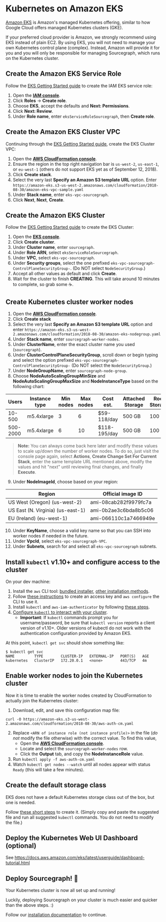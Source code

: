 # Kubernetes on Amazon EKS

[Amazon EKS](https://aws.amazon.com/eks/) is Amazon's managed Kubernetes offering, similar to how Google Cloud offers managed Kubernetes clusters (GKE).

If your preferred cloud provider is Amazon, we strongly recommend using EKS instead of plain EC2. By using EKS, you will not need to manage your own Kubernetes control plane (complex). Instead, Amazon will provide it for you and you will only be responsible for managing Sourcegraph, which runs on the Kubernetes cluster.

## Create the Amazon EKS Service Role

Follow the [EKS Getting Started guide](https://docs.aws.amazon.com/eks/latest/userguide/getting-started.html#eks-prereqs) to create the IAM EKS service role:

1. Open the [**IAM console**](https://console.aws.amazon.com/iam/).
2. Click **Roles** -> **Create role**.
3. Choose **EKS**, accept the defaults and **Next: Permissions**.
4. Click **Next: Review**.
5. Under **Role name**, enter `eksServiceRoleSourcegraph`, then **Create role**.

## Create the Amazon EKS Cluster VPC

Continuing through the [EKS Getting Started guide](https://docs.aws.amazon.com/eks/latest/userguide/getting-started.html#eks-prereqs), create the EKS Cluster VPC:

1. Open the [**AWS CloudFormation console**](https://console.aws.amazon.com/cloudformation/).
2. Ensure the region in the top right navigation bar is `us-west-2`, `us-east-1`, or `eu-west-1` (others do not support EKS yet as of September 12, 2018).
3. Click **Create stack**.
4. Select the very last **Specify an Amazon S3 template URL** option. Enter `https://amazon-eks.s3-us-west-2.amazonaws.com/cloudformation/2018-08-30/amazon-eks-vpc-sample.yaml`
5. Under **Stack name**, enter `eks-vpc-sourcegraph`.
6. Click **Next**, **Next**, **Create**.

## Create the Amazon EKS Cluster

Follow the [EKS Getting Started guide](https://docs.aws.amazon.com/eks/latest/userguide/getting-started.html#eks-create-cluster) to create the EKS Cluster:

1. Open the [**EKS console**](https://console.aws.amazon.com/eks/home#/clusters).
2. Click **Create cluster**.
3. Under **Cluster name**, enter `sourcegraph`.
4. Under **Role ARN**, select `eksServiceRoleSourcegraph`.
5. Under **VPC**, select `eks-vpc-sourcegraph`.
6. Under **Security groups**, select the one prefixed `eks-vpc-sourcegraph-ControlPlaneSecurityGroup-`. (Do NOT select `NodeSecurityGroup`.)
7. Accept all other values as default and click **Create**.
8. Wait for the cluster to finish **CREATING**. This will take around 10 minutes to complete, so grab some ☕.

## Create Kubernetes cluster worker nodes

1. Open the [**AWS CloudFormation console**](https://console.aws.amazon.com/cloudformation/).
2. Click **Create stack**
3. Select the very last **Specify an Amazon S3 template URL** option and enter `https://amazon-eks.s3-us-west-2.amazonaws.com/cloudformation/2018-08-30/amazon-eks-nodegroup.yaml`
4. Under **Stack name**, enter `sourcegraph-worker-nodes`.
5. Under **ClusterName**, enter the exact cluster name you used (`sourcegraph`).
6. Under **ClusterControlPlaneSecurityGroup**, scroll down or begin typing and select the option prefixed `eks-vpc-sourcegraph-ControlPlaneSecurityGroup-` (Do NOT select the `NodeSecurityGroup`.)
7. Under **NodeGroupName**, enter `sourcegraph-node-group`.
8. Choose **NodeAutoScalingGroupMinSize** and **NodeAutoScalingGroupMaxSize** and **NodeInstanceType** based on the following chart:

<div class="table">

| Users        | Instance type | Min nodes | Max nodes | Cost est.  | Attached Storage | Root Storage |
| ------------ | ------------- | --------- | --------- | ---------- | ---------------- | ------------ |
| 10-500        | m5.4xlarge    | 3         | 6         | $59-118/day | 500 GB           | 100 GB        |
| 500-2000       | m5.4xlarge   | 6         | 10         | $118-195/day | 500 GB           | 100 GB        |


</div>

> **Note:** You can always come back here later and modify these values to scale up/down the number of worker nodes. To do so, just visit the console page again, select **Actions**, **Create Change Set For Current Stack**, enter the same template URL mentioned above, modify the values and hit "next" until reviewing final changes, and finally **Execute**.

9. Under **NodeImageId**, choose based on your region:

| Region                            | Official image ID     |
| --------------------------------- | --------------------- |
| US West (Oregon) (us-west-2)      | ami-08cab282f9979fc7a |
| US East (N. Virginia) (us-east-1) | ami-0b2ae3c6bda8b5c06 |
| EU (Ireland) (eu-west-1)          | ami-066110c1a7466949e |

10. Under **KeyName**, choose a valid key name so that you can SSH into worker nodes if needed in the future.
11. Under **VpcId**, select `eks-vpc-sourcegraph-VPC`.
12. Under **Subnets**, search for and select all `eks-vpc-sourcegraph` subnets.

## Install `kubectl` v1.10+ and configure access to the cluster

On your dev machine:

1. Install the `aws` CLI tool: [bundled installer](https://docs.aws.amazon.com/cli/latest/userguide/awscli-install-bundle.html), [other installation methods](https://docs.aws.amazon.com/cli/latest/userguide/installing.html).
2. Follow [these instructions](https://docs.aws.amazon.com/cli/latest/userguide/cli-chap-getting-started.html) to create an access key and `aws configure` the CLI to use it.
3. Install `kubectl` and `aws-iam-authenticator` by following [these steps](https://docs.aws.amazon.com/eks/latest/userguide/configure-kubectl.html).
4. [Configure `kubectl` to interact with your cluster](https://docs.aws.amazon.com/eks/latest/userguide/getting-started.html#eks-configure-kubectl).
   - **Important**: If `kubectl` commands prompt you for username/password, be sure that `kubectl version` reports a client version of v1.10+. Older versions of kubectl do not work with the authentication configuration provided by Amazon EKS.

At this point, `kubectl get svc` should show something like:

```
$ kubectl get svc
NAME         TYPE        CLUSTER-IP   EXTERNAL-IP   PORT(S)   AGE
kubernetes   ClusterIP   172.20.0.1   <none>        443/TCP   4m
```

## Enable worker nodes to join the Kubernetes cluster

Now it is time to enable the worker nodes created by CloudFormation to actually join the Kubernetes cluster:

1. Download, edit, and save this configuration map file:

```
curl -O https://amazon-eks.s3-us-west-2.amazonaws.com/cloudformation/2018-08-30/aws-auth-cm.yaml
```

2. Replace `<ARN of instance role (not instance profile)>` in the file (_do not_ modify the file otherwise) with the correct value. To find this value,
   - Open the [**AWS CloudFormation console**](https://console.aws.amazon.com/cloudformation/).
   - Locate and select the `sourcegraph-worker-nodes` row.
   - Click the **Output** tab, and copy the **NodeInstanceRole** value.
3. Run `kubectl apply -f aws-auth-cm.yaml`
4. Watch `kubectl get nodes --watch` until all nodes appear with status `Ready` (this will take a few minutes).

## Create the default storage class

EKS does not have a default Kubernetes storage class out of the box, but one is needed.

Follow [these short steps](https://docs.aws.amazon.com/eks/latest/userguide/storage-classes.html) to create it. (Simply copy and paste the suggested file and run all suggested `kubectl` commands. You do not need to modify the file.)

## Deploy the Kubernetes Web UI Dashboard (optional)

See https://docs.aws.amazon.com/eks/latest/userguide/dashboard-tutorial.html

## Deploy Sourcegraph! 🎉

Your Kubernetes cluster is now all set up and running!

Luckily, deploying Sourcegraph on your cluster is much easier and quicker than the above steps. :)

Follow our [installation documentation](install.md) to continue.
